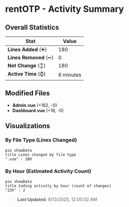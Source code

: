 # rentOTP - Activity Summary 

## Overall Statistics

| Stat                   | Value                                                             |
| ---------------------- | ----------------------------------------------------------------- |
| **Lines Added** (➕)   | 180                                          |
| **Lines Removed** (➖) | 0                                        |
| **Net Change** (↕)    | 180                |
| **Active Time** (⌚)   | 6 minutes |


## Modified Files
- **Admin.vue** (+162, -0)
- **Dashboard.vue** (+18, -0)

## Visualizations

### By File Type (Lines Changed)

```mermaid
pie showData
title Lines changed by file type
".vue" : 180
```

### By Hour (Estimated Activity Count)

```mermaid
pie showData
title Coding activity by hour (count of changes)
"23h" : 2
```


> **Last Updated:** 8/13/2025, 12:00:02 AM